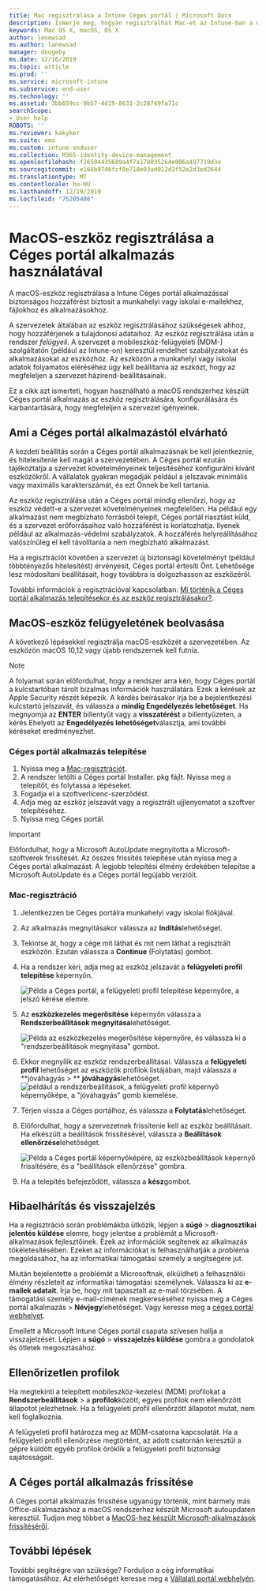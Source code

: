 ```yaml
---
title: Mac regisztrálása a Intune Céges portál | Microsoft Docs
description: Ismerje meg, hogyan regisztrálhat Mac-et az Intune-ban a Céges portál alkalmazással.
keywords: Mac OS X, macOS, OS X
author: lenewsad
ms.author: lanewsad
manager: dougeby
ms.date: 12/16/2019
ms.topic: article
ms.prod: ''
ms.service: microsoft-intune
ms.subservice: end-user
ms.technology: ''
ms.assetid: 3bb659cc-9b57-4d19-8631-2c26749fa71c
searchScope:
- User help
ROBOTS: ''
ms.reviewer: kakyker
ms.suite: ems
ms.custom: intune-enduser
ms.collection: M365-identity-device-management
ms.openlocfilehash: f26594435689a4f7a178035264e006a497719d3e
ms.sourcegitcommit: e166b9746fcf0e710e93ad012d2f52e2d3ed2644
ms.translationtype: MT
ms.contentlocale: hu-HU
ms.lasthandoff: 12/19/2019
ms.locfileid: "75205486"
---
```

# <a name="enroll-your-macos-device-using-the-company-portal-app"></a>MacOS-eszköz regisztrálása a Céges portál alkalmazás használatával  

A macOS-eszköz regisztrálása a Intune Céges portál alkalmazással biztonságos hozzáférést biztosít a munkahelyi vagy iskolai e-mailekhez, fájlokhoz és alkalmazásokhoz.

A szervezetek általában az eszköz regisztrálásához szükségesek ahhoz, hogy hozzáférjenek a tulajdonosi adataihoz. Az eszköz regisztrálása után a rendszer *felügyeli*. A szervezet a mobileszköz-felügyeleti (MDM-) szolgáltatón (például az Intune-on) keresztül rendelhet szabályzatokat és alkalmazásokat az eszközhöz. Az eszközön a munkahelyi vagy iskolai adatok folyamatos eléréséhez úgy kell beállítania az eszközt, hogy az megfeleljen a szervezet házirend-beállításainak.  

Ez a cikk azt ismerteti, hogyan használható a macOS rendszerhez készült Céges portál alkalmazás az eszköz regisztrálására, konfigurálására és karbantartására, hogy megfeleljen a szervezet igényeinek.  


## <a name="what-to-expect-from-the-company-portal-app"></a>Ami a Céges portál alkalmazástól elvárható

A kezdeti beállítás során a Céges portál alkalmazásnak be kell jelentkeznie, és hitelesítenie kell magát a szervezetében. A Céges portál ezután tájékoztatja a szervezet követelményeinek teljesítéséhez konfigurálni kívánt eszközökről. A vállalatok gyakran megadják például a jelszavak minimális vagy maximális karakterszámát, és ezt Önnek be kell tartania.    

Az eszköz regisztrálása után a Céges portál mindig ellenőrzi, hogy az eszköz védett-e a szervezet követelményeinek megfelelően. Ha például egy alkalmazást nem megbízható forrásból telepít, Céges portál riasztást küld, és a szervezet erőforrásaihoz való hozzáférést is korlátozhatja. Ilyenek például az alkalmazás-védelmi szabályzatok. A hozzáférés helyreállításához valószínűleg el kell távolítania a nem megbízható alkalmazást. 

Ha a regisztrációt követően a szervezet új biztonsági követelményt (például többtényezős hitelesítést) érvényesít, Céges portál értesíti Önt. Lehetősége lesz módosítani beállításait, hogy továbbra is dolgozhasson az eszközéről.  

További információk a regisztrációval kapcsolatban: [Mi történik a Céges portál alkalmazás telepítésekor és az eszköz regisztrálásakor?](what-happens-if-you-install-the-Company-Portal-app-and-enroll-your-device-in-intune-macos.md).  

## <a name="get-your-macos-device-managed"></a>MacOS-eszköz felügyeletének beolvasása  
A következő lépésekkel regisztrálja macOS-eszközét a szervezetében. Az eszközön macOS 10,12 vagy újabb rendszernek kell futnia.   

> [!NOTE]
> A folyamat során előfordulhat, hogy a rendszer arra kéri, hogy Céges portál a kulcstartóban tárolt bizalmas információk használatára. Ezek a kérések az Apple Security részét képezik. A kérdés beírásakor írja be a bejelentkezési kulcstartó jelszavát, és válassza a **mindig Engedélyezés lehetőséget**. Ha megnyomja az **ENTER** billentyűt vagy a **visszatérést** a billentyűzeten, a kérés Ehelyett az **Engedélyezés lehetőséget**választja, ami további kéréseket eredményezhet.  

### <a name="install-company-portal-app"></a>Céges portál alkalmazás telepítése  
1. Nyissa meg a [Mac-regisztrációt](https://go.microsoft.com/fwlink/?linkid=853070).  
2. A rendszer letölti a Céges portál Installer. pkg fájlt. Nyissa meg a telepítőt, és folytassa a lépéseket. 
3. Fogadja el a szoftverlicenc-szerződést. 
4. Adja meg az eszköz jelszavát vagy a regisztrált ujjlenyomatot a szoftver telepítéséhez.  
5. Nyissa meg Céges portál. 

> [!IMPORTANT]
> Előfordulhat, hogy a Microsoft AutoUpdate megnyitotta a Microsoft-szoftverek frissítését. Az összes frissítés telepítése után nyissa meg a Céges portál alkalmazást. A legjobb telepítési élmény érdekében telepítse a Microsoft AutoUpdate és a Céges portál legújabb verzióit.  


### <a name="enroll-your-mac"></a>Mac-regisztráció  


1. Jelentkezzen be Céges portálra munkahelyi vagy iskolai fiókjával.  
2. Az alkalmazás megnyitásakor válassza az **Indítás**lehetőséget.  
3. Tekintse át, hogy a cége mit láthat és mit nem láthat a regisztrált eszközön. Ezután válassza a **Continue** (Folytatás) gombot.
4.  Ha a rendszer kéri, adja meg az eszköz jelszavát a **felügyeleti profil telepítése** képernyőn.

    ![Példa a Céges portál, a felügyeleti profil telepítése képernyőre, a jelszó kérése elemre.](./media/install-management-profile-macos-1912.PNG)   
5. Az **eszközkezelés megerősítése** képernyőn válassza a **Rendszerbeállítások megnyitása**lehetőséget.  

    ![Példa az eszközkezelés megerősítése képernyőre, és válassza ki a "rendszerbeállítások megnyitása" gombot.](./media/confirm-device-management-macos-1912.PNG)  
6. Ekkor megnyílik az eszköz rendszerbeállításai. Válassza a **felügyeleti profil** lehetőséget az eszközök profilok listájában, majd válassza a **jóváhagyás > ** **jóváhagyás**lehetőséget.  
    ![például a rendszerbeállítások, a felügyeleti profil képernyő képernyőképe, a "jóváhagyás" gomb kiemelése.](./media/management-profile-approve-macos-1912.PNG)   
1. Térjen vissza a Céges portálhoz, és válassza a **Folytatás**lehetőséget.    
2. Előfordulhat, hogy a szervezetnek frissítenie kell az eszköz beállításait. Ha elkészült a beállítások frissítésével, válassza a **Beállítások ellenőrzése**lehetőséget.  

    ![Példa a Céges portál képernyőképére, az eszközbeállítások képernyő frissítésére, és a "beállítások ellenõrzése" gombra.](./media/update-settings-mac-1911.PNG)  
9. Ha a telepítés befejeződött, válassza a **kész**gombot.  


 ## <a name="troubleshooting-and-feedback"></a>Hibaelhárítás és visszajelzés   

Ha a regisztráció során problémákba ütközik, lépjen a **súgó** > **diagnosztikai jelentés küldése** elemre, hogy jelentse a problémát a Microsoft-alkalmazások fejlesztőinek. Ezek az információk segítenek az alkalmazás tökéletesítésében. Ezeket az információkat is felhasználhatják a probléma megoldásához, ha az informatikai támogatási személy a segítségére jut.  

Miután bejelentette a problémát a Microsoftnak, elküldheti a felhasználói élmény részleteit az informatikai támogatási személynek. Válassza ki az **e-mailek adatait**. Írja be, hogy mit tapasztalt az e-mail törzsében. A támogatási személy e-mail-címének megkereséséhez nyissa meg a Céges portál alkalmazás > **Névjegy**lehetőséget. Vagy keresse meg a [céges portál webhelyet](https://go.microsoft.com/fwlink/?linkid=2010980).  
 

Emellett a Microsoft Intune Céges portál csapata szívesen hallja a visszajelzését. Lépjen a **súgó** > **visszajelzés küldése** gombra a gondolatok és ötletek megosztásához.  

## <a name="unverified-profiles"></a>Ellenőrizetlen profilok  
Ha megtekinti a telepített mobileszköz-kezelési (MDM) profilokat a **Rendszerbeállítások** > a **profilok**között, egyes profilok nem ellenőrzött állapotot jelezhetnek. Ha a felügyeleti profil ellenőrzött állapotot mutat, nem kell foglalkoznia.  

A felügyeleti profil határozza meg az MDM-csatorna kapcsolatát. Ha a felügyeleti profil ellenőrzése megtörtént, az adott csatornán keresztül a gépre küldött egyéb profilok öröklik a felügyeleti profil biztonsági sajátosságait.  

## <a name="updating-the-company-portal-app"></a>A Céges portál alkalmazás frissítése

A Céges portál alkalmazás frissítése ugyanúgy történik, mint bármely más Office-alkalmazáshoz a macOS rendszerhez készült Microsoft autoupdaten keresztül. Tudjon meg többet a [MacOS-hez készült Microsoft-alkalmazások frissítéséről](https://support.office.com/article/Check-for-Office-for-Mac-updates-automatically-bfd1e497-c24d-4754-92ab-910a4074d7c1).  

## <a name="next-steps"></a>További lépések  
További segítségre van szüksége? Forduljon a cég informatikai támogatásához. Az elérhetőségét keresse meg a [Vállalati portál webhelyén](https://go.microsoft.com/fwlink/?linkid=2010980).  


